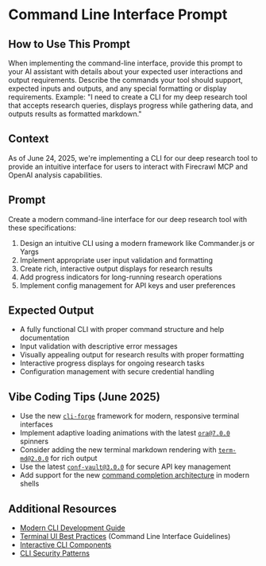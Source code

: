 # Command Line Interface Prompt

## How to Use This Prompt
When implementing the command-line interface, provide this prompt to your AI assistant with details about your expected user interactions and output requirements. Describe the commands your tool should support, expected inputs and outputs, and any special formatting or display requirements. Example: "I need to create a CLI for my deep research tool that accepts research queries, displays progress while gathering data, and outputs results as formatted markdown."


## Context
As of June 24, 2025, we're implementing a CLI for our deep research tool to provide an intuitive interface for users to interact with Firecrawl MCP and OpenAI analysis capabilities.

## Prompt
Create a modern command-line interface for our deep research tool with these specifications:

1. Design an intuitive CLI using a modern framework like Commander.js or Yargs
2. Implement appropriate user input validation and formatting
3. Create rich, interactive output displays for research results
4. Add progress indicators for long-running research operations
5. Implement config management for API keys and user preferences

## Expected Output
- A fully functional CLI with proper command structure and help documentation
- Input validation with descriptive error messages
- Visually appealing output for research results with proper formatting
- Interactive progress displays for ongoing research tasks
- Configuration management with secure credential handling

## Vibe Coding Tips (June 2025)
- Use the new [`cli-forge`](https://github.com/cli-forge/cli-forge) framework for modern, responsive terminal interfaces
- Implement adaptive loading animations with the latest [`ora@7.0.0`](https://github.com/sindresorhus/ora) spinners
- Consider adding the new terminal markdown rendering with [`term-md@2.0.0`](https://github.com/term-tools/term-md) for rich output
- Use the latest [`conf-vault@3.0.0`](https://github.com/secure-config/conf-vault) for secure API key management
- Add support for the new [command completion architecture](https://cli.dev/guides/command-completion) in modern shells

## Additional Resources
- [Modern CLI Development Guide](https://cli.dev/guides/modern-cli)
- [Terminal UI Best Practices](https://clig.dev/) (Command Line Interface Guidelines)
- [Interactive CLI Components](https://github.com/vadimdemedes/ink)
- [CLI Security Patterns](https://cli.dev/guides/security-patterns)
